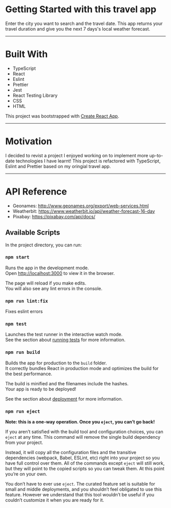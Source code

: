 # Getting Started with this travel app

Enter the city you want to search and the travel date. This app returns your travel duration and give you the next 7 days's local weather forecast.

---

# Built With

- TypeScript
- React
- Eslint
- Prettier
- Jest
- React Testing Library
- CSS
- HTML

This project was bootstrapped with [Create React App](https://github.com/facebook/create-react-app).

---

# Motivation

I decided to revist a project I enjoyed working on to implement more up-to-date technologies I have learnt!
This project is refactored with TypeScript, Eslint and Prettier based on my oringial travel app.

---

# API Reference

- Geonames: http://www.geonames.org/export/web-services.html
- Weatherbit: https://www.weatherbit.io/api/weather-forecast-16-day
- Pixabay: https://pixabay.com/api/docs/

## Available Scripts

In the project directory, you can run:

### `npm start`

Runs the app in the development mode.\
Open [http://localhost:3000](http://localhost:3000) to view it in the browser.

The page will reload if you make edits.\
You will also see any lint errors in the console.


### `npm run lint:fix`

Fixes eslint errors

### `npm test`

Launches the test runner in the interactive watch mode.\
See the section about [running tests](https://facebook.github.io/create-react-app/docs/running-tests) for more information.

### `npm run build`

Builds the app for production to the `build` folder.\
It correctly bundles React in production mode and optimizes the build for the best performance.

The build is minified and the filenames include the hashes.\
Your app is ready to be deployed!

See the section about [deployment](https://facebook.github.io/create-react-app/docs/deployment) for more information.

### `npm run eject`

**Note: this is a one-way operation. Once you `eject`, you can’t go back!**

If you aren’t satisfied with the build tool and configuration choices, you can `eject` at any time. This command will remove the single build dependency from your project.

Instead, it will copy all the configuration files and the transitive dependencies (webpack, Babel, ESLint, etc) right into your project so you have full control over them. All of the commands except `eject` will still work, but they will point to the copied scripts so you can tweak them. At this point you’re on your own.

You don’t have to ever use `eject`. The curated feature set is suitable for small and middle deployments, and you shouldn’t feel obligated to use this feature. However we understand that this tool wouldn’t be useful if you couldn’t customize it when you are ready for it.
